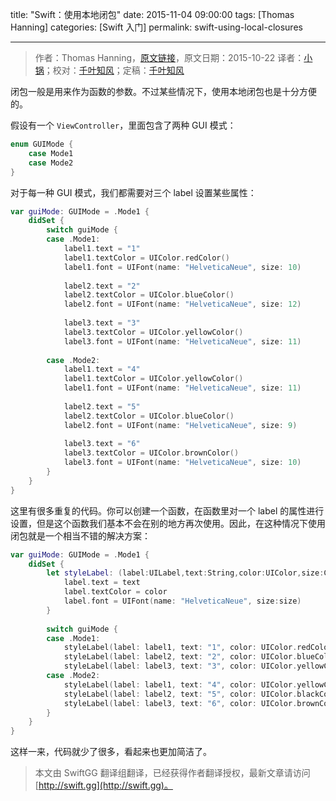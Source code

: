 title: "Swift：使用本地闭包"
date: 2015-11-04 09:00:00
tags: [Thomas Hanning]
categories: [Swift 入门]
permalink: swift-using-local-closures

---
> 作者：Thomas Hanning，[原文链接](http://www.thomashanning.com/swift-using-local-closures/)，原文日期：2015-10-22
> 译者：[小锅](http://www.swiftyper.com)；校对：[千叶知风](http://weibo.com/xiaoxxiao)；定稿：[千叶知风](http://weibo.com/xiaoxxiao)
  







<!--此处开始正文-->

闭包一般是用来作为函数的参数。不过某些情况下，使用本地闭包也是十分方便的。


假设有一个 `ViewController`，里面包含了两种 GUI 模式：

```swift
enum GUIMode {
	case Mode1
	case Mode2
}
```

<!--more-->

对于每一种 GUI 模式，我们都需要对三个 label 设置某些属性：

```swift
var guiMode: GUIMode = .Mode1 {
    didSet {              
        switch guiMode {
        case .Mode1:
            label1.text = "1"
            label1.textColor = UIColor.redColor()
            label1.font = UIFont(name: "HelveticaNeue", size: 10)
                
            label2.text = "2"
            label2.textColor = UIColor.blueColor()
            label2.font = UIFont(name: "HelveticaNeue", size: 12)
                
            label3.text = "3"
            label3.textColor = UIColor.yellowColor()
            label3.font = UIFont(name: "HelveticaNeue", size: 11)
                
        case .Mode2:
            label1.text = "4"
            label1.textColor = UIColor.yellowColor()
            label1.font = UIFont(name: "HelveticaNeue", size: 11)
                
            label2.text = "5"
            label2.textColor = UIColor.blueColor()
            label2.font = UIFont(name: "HelveticaNeue", size: 9)
                
            label3.text = "6"
            label3.textColor = UIColor.brownColor()
            label3.font = UIFont(name: "HelveticaNeue", size: 10)
        }           
    }
}
```

这里有很多重复的代码。你可以创建一个函数，在函数里对一个 label 的属性进行设置，但是这个函数我们基本不会在别的地方再次使用。因此，在这种情况下使用闭包就是一个相当不错的解决方案：

```swift
var guiMode: GUIMode = .Mode1 {
    didSet {      
        let styleLabel: (label:UILabel,text:String,color:UIColor,size:CGFloat) -> () = { (label,text,color,size) in
            label.text = text
            label.textColor = color
            label.font = UIFont(name: "HelveticaNeue", size:size)
        }
                        
        switch guiMode {
        case .Mode1:
            styleLabel(label: label1, text: "1", color: UIColor.redColor(), size:10)
            styleLabel(label: label2, text: "2", color: UIColor.blueColor(), size:12)
            styleLabel(label: label3, text: "3", color: UIColor.yellowColor(), size:11)
        case .Mode2:
            styleLabel(label: label1, text: "4", color: UIColor.yellowColor(), size:11)
            styleLabel(label: label2, text: "5", color: UIColor.blackColor(), size:9)
            styleLabel(label: label3, text: "6", color: UIColor.brownColor(), size:10)
        }
    }
}
```

这样一来，代码就少了很多，看起来也更加简洁了。
> 本文由 SwiftGG 翻译组翻译，已经获得作者翻译授权，最新文章请访问 [http://swift.gg](http://swift.gg)。